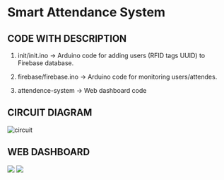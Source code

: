 # Smart Attendance System


## CODE WITH DESCRIPTION

1. init/init.ino -> Arduino code for adding users (RFID tags UUID) to Firebase database.

2. firebase/firebase.ino -> Arduino code for monitoring users/attendes.

3. attendence-system -> Web dashboard code


## CIRCUIT DIAGRAM


![circuit](https://user-images.githubusercontent.com/62975799/209615704-8a29e790-aab3-46b4-9ab1-57349be5e277.png)


## WEB DASHBOARD

<img src="https://user-images.githubusercontent.com/62975799/209615708-d591567a-9546-4197-af8b-a2c0f19589ac.png"/>

<img src="https://user-images.githubusercontent.com/62975799/209615711-aff9b024-676f-474d-b081-7623c99e5116.png"/>




